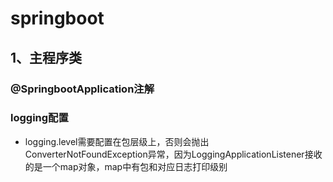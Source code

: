 # springboot

## 1、主程序类

### @SpringbootApplication注解


### logging配置

- logging.level需要配置在包层级上，否则会抛出ConverterNotFoundException异常，因为LoggingApplicationListener接收的是一个map对象，map中有包和对应日志打印级别

